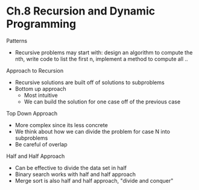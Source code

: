 # Ch.8 Recursion and Dynamic Programming

Patterns
- Recursive problems may start with: design an algorithm to compute the nth, write code to list the first n, implement a method to compute all ..

Approach to Recursion
- Recursive solutions are built off of solutions to subproblems
- Bottom up approach
  - Most intuitive
  - We can build the solution for one case off of the previous case 

Top Down Approach
  - More complex since its less concrete
  - We think about how we can divide the problem for case N into subproblems
  - Be careful of overlap

Half and Half Approach
- Can be effective to divide the data set in half
- Binary search works with half and half approach 
- Merge sort is also half and half approach, "divide and conquer"

